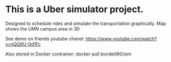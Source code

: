 # This is a Uber simulator project. 
Designed to schedule rides and simulate the transportation graphically. Map shows the UMN campus area in 3D

See demo on friends youtube chanel: https://www.youtube.com/watch?v=nQQ9U-0d1Fc

Also stored in Docker contrainer: docker pull bonde060/sim
